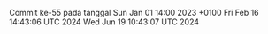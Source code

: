 Commit ke-55 pada tanggal Sun Jan 01 14:00 2023 +0100
Fri Feb 16 14:43:06 UTC 2024
Wed Jun 19 10:43:07 UTC 2024
